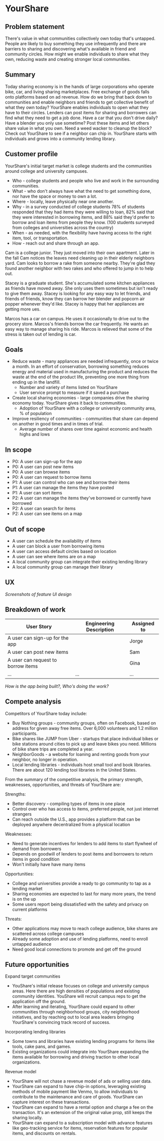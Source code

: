 # YourShare

## Problem statement

There's value in what communities collectively own today that's untapped. People are likely to buy something they use infrequently and there are barriers to sharing and discovering what's available in friend and community circles. How might we enable individuals to share what they own, reducing waste and creating stronger local communities.

## Summary

Today sharing economy is in the hands of large corporations who operate bike, car, and living sharing marketplaces. Free exchange of goods falls onto platforms based on ad revenue. How do we bring that back down to communities and enable neighbors and friends to get collective benefit of what they own today? YourShare enables individuals to open what they have to their circles. Lenders can post items for sharing and borrowers can find what they need to get a job done. Have a car that you don't drive daily? Have a blender you only use sometime? Post these items and let others share value in what you own. Need a weed wacker to cleanup the block? Check out YourShare to see if a neighbor can chip in. YourShare starts with individuals and grows into a community lending library.

## Customer profile

YourShare's initial target market is college students and the communities around college and university campuses.

* Who - college students and people who live and work in the surrounding communities.
* What - who don't always have what the need to get something done, nor have the space or money to own a lot.
* Where - locally, leave physically near one another.
* Why - in a survey conducted of college students 78% of students responded that they had items they were willing to loan, 82% said that they were interested in borrowing items, and 88% said they'd prefer to borrow and loan items from people they know. (100 students surveyed from colleges and universities across the country)
* When - as needed, with the flexibility have having access to the right item, tool, or transportation.
* How - reach out and share through an app.

Cam is a college junior. They just moved into their own apartment. Later in the fall Cam notices the leaves need cleaning up in their elderly neighbors yard. Cam looks to borrow a rake from someone nearby. They're glad they found another neighbor with two rakes and who offered to jump in to help out.

Stacey is a graduate student. She's accumulated some kitchen appliances as friends have moved away. She only uses them sometimes but isn't ready to give them away. Stacey is looking for any easy way to let friends, and friends of friends, know they can barrow her blender and popcorn air popper whenever they'd like. Stacey is happy that her appliances are getting more ues.

Marcos has a car on campus. He uses it occasionally to drive out to the grocery store. Marcos's friends borrow the car frequently. He wants an easy way to manage sharing his ride. Marcos is relieved that some of the stress is taken out of lending is car.

## Goals

* Reduce waste - many appliances are needed infrequently, once or twice a month. In an effort of conservation, borrowing something reduces energy and material used in manufacturing the product and reduces the waste at the end of the product life, preventing one more thing from ending up in the landfill.
  * Number and variety of items listed on YourShare
  * User service prompt to measure if it saved a purchase
* Create local sharing economies - large companies drive the sharing economy today. YourShare gives it back to communities.
  * Adoption of YourShare with a college or university community area, % of population
* Improve resiliency of communities - communities that share can depend on another in good times and in times of trial.
  * Average number of shares over time against economic and health highs and lows

## In scope

* P0: A user can sign-up for the app
* P0: A user can post new items
* P0: A user can browse items
* P0: A user can request to borrow items
* P1: A user can control who can see and borrow their items
* P1: A user can manage the items they have posted
* P1: A user can sort items
* P2: A user can manage the items they've borrowed or currently have borrowed
* P2: A user can search for items
* P2: A user can see items on a map

## Out of scope

* A user can schedule the availability of items
* A user can block a user from borrowing items
* A user can access default circles based on location
* A user can see where items are on a map
* A local community group can integrate their existing lending library
* A local community group can manage their library

## UX

*Screenshots of feature UI design*

## Breakdown of work

|  User Story | Engineering Description  | Assigned to  |
|---|---|---|
| A user can sign-up for the app  | | Jorge   |
| A user can post new items  |   | Sam  |
| A user can request to borrow items  |   | Gina  |
| ... | ... | ... |

*How is the app being built?, Who's doing the work?*

## Compete analysis

Competitors of YourShare today include:

* Buy Nothing groups - community groups, often on Facebook, based on address for given away free items. Over 6,000 volunteers and 1.2 million participants.
* Bike shares like JUMP from Uber - startups that place individual bikes or bike stations around cities to pick up and leave bikes you need. Millions of bike share trips are completed a year.
* NeighborGoods - a website for loaning and renting goods from your neighbor, no longer in operation.
* Local lending libraries - individuals host small tool and book libraries. There are about 120 lending tool libraries in the United States.

From the summary of the competitive analysis, the primary strength, weaknesses, opportunities, and threats of YourShare are:

Strengths:

* Better discovery - compiling types of items in one place
* Control over who has access to items, preferred people, not just internet strangers
* Can reach outside the U.S., app provides a platform that can be deployed anywhere decentralized from a physical location

Weaknesses:

* Need to generate incentives for lenders to add items to start flywheel of demand from borrowers
* Depends on goodwill of lenders to post items and borrowers to return items in good condition
* Won't initially have have many items

Opportunities:

* College and universities provide a ready to go community to tap as a lending market
* Sharing economies are expected to last for many more years, the trend is on the up
* Some users report being dissatisfied with the safety and privacy on current platforms

Threats:

* Other applications may move to reach college audience, bike shares are scattered across college campuses
* Already some adoption and use of lending platforms, need to enroll untapped audience
* Need good local connections to promote and get off the ground

## Future opportunities

Expand target communities

* YouShare's initial release focuses on college and university campus areas. Here there are high densities of populations and existing community identities. YouShare will recruit campus reps to get the application off the ground.
* After learning and iterating, YourShare could expand to other communities through neighborhood groups, city neighborhood initiatives, and by reaching out to local area leaders bringing YourShare's convincing track record of success.

Incorporating lending libraries

* Some towns and libraries have existing lending programs for items like tools, cake pans, and games.
* Existing organizations could integrate into YourShare expanding the items available for borrowing and driving traction to other local organizations.

Revenue model

* YourShare will not chase a revenue model of ads or selling user data.
* YourShare can expand to have chip-in options, leveraging existing methods of mobile payment like Venmo, to allow individuals to contribute to the maintenance and care of goods. YourShare can capture interest on these transactions.
* YourShare can expand to have a rental option and charge a fee on the transaction. It's an extension of the original value prop, still keeps the sharing locally.
* YourShare can expand to a subscription model with advance features like geo-tracking service for items, reservation features for popular items, and discounts on rentals.
